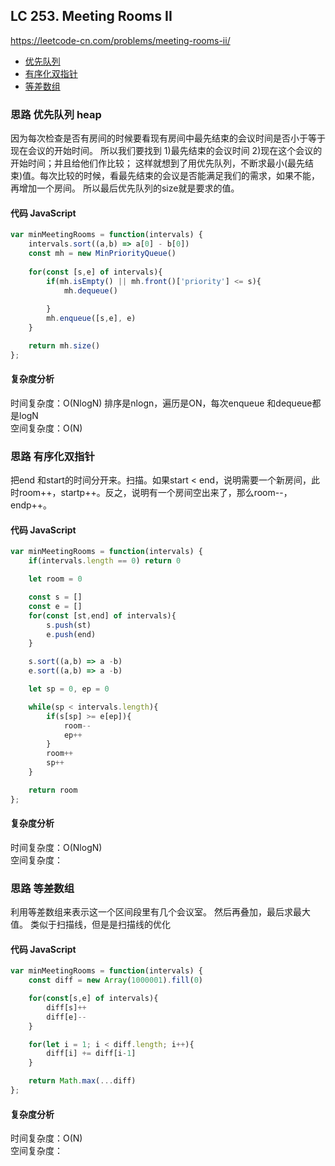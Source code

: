 ## LC 253. Meeting Rooms II
https://leetcode-cn.com/problems/meeting-rooms-ii/
- [优先队列](#思路-优先队列)
- [有序化双指针](#思路-有序化双指针)
- [等差数组](#思路-等差数组)
### 思路 优先队列 heap
因为每次检查是否有房间的时候要看现有房间中最先结束的会议时间是否小于等于现在会议的开始时间。
所以我们要找到 1)最先结束的会议时间 2)现在这个会议的开始时间；并且给他们作比较；
这样就想到了用优先队列，不断求最小(最先结束)值。每次比较的时候，看最先结束的会议是否能满足我们的需求，如果不能，再增加一个房间。
所以最后优先队列的size就是要求的值。
#### 代码 JavaScript

```JavaScript
var minMeetingRooms = function(intervals) {
    intervals.sort((a,b) => a[0] - b[0])
    const mh = new MinPriorityQueue()
    
    for(const [s,e] of intervals){
        if(mh.isEmpty() || mh.front()['priority'] <= s){
            mh.dequeue()
            
        }
        mh.enqueue([s,e], e)
    }

    return mh.size()
};
```
#### 复杂度分析
时间复杂度：O(NlogN) 排序是nlogn，遍历是ON，每次enqueue 和dequeue都是logN </br>
空间复杂度：O(N)




### 思路 有序化双指针
把end 和start的时间分开来。扫描。如果start < end，说明需要一个新房间，此时room++，startp++。反之，说明有一个房间空出来了，那么room--，endp++。
#### 代码 JavaScript

```JavaScript
var minMeetingRooms = function(intervals) {
    if(intervals.length == 0) return 0

    let room = 0

    const s = []
    const e = []
    for(const [st,end] of intervals){
        s.push(st)
        e.push(end)
    }

    s.sort((a,b) => a -b)
    e.sort((a,b) => a -b)

    let sp = 0, ep = 0

    while(sp < intervals.length){
        if(s[sp] >= e[ep]){
            room--
            ep++
        }
        room++
        sp++
    }

    return room 
};
```
#### 复杂度分析
时间复杂度：O(NlogN) </br>
空间复杂度：


### 思路 等差数组
利用等差数组来表示这一个区间段里有几个会议室。
然后再叠加，最后求最大值。
类似于扫描线，但是是扫描线的优化
#### 代码 JavaScript

```JavaScript
var minMeetingRooms = function(intervals) {
    const diff = new Array(1000001).fill(0)

    for(const[s,e] of intervals){
        diff[s]++
        diff[e]--
    }

    for(let i = 1; i < diff.length; i++){
        diff[i] += diff[i-1]
    }

    return Math.max(...diff)
};
```
#### 复杂度分析
时间复杂度：O(N) </br>
空间复杂度：
